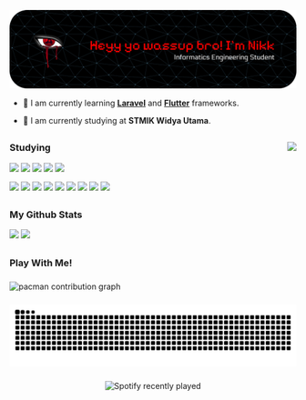 ![Nikk](img/github-header-banner-nikk.png)

- 🌱 I am currently learning [**Laravel**](https://laravel.com/) and [**Flutter**](https://flutter.dev/) frameworks.

- 🏫 I am currently studying at **STMIK Widya Utama**.
##
### Studying <img align="right" height="150" src="https://i.imgflip.com/65efzo.gif"  />

<div align="left">
  <img src="https://img.shields.io/badge/HTML5-E34F26?style=for-the-badge&logo=html5&logoColor=white" /> <img src="https://img.shields.io/badge/CSS3-1572B6?style=for-the-badge&logo=css3&logoColor=white" /> <img src="https://img.shields.io/badge/JavaScript-323330?style=for-the-badge&logo=javascript&logoColor=F7DF1E" /> <img src="https://img.shields.io/badge/PHP-777BB4?style=for-the-badge&logo=php&logoColor=white" /> <img src="https://img.shields.io/badge/Python-FFD43B?style=for-the-badge&logo=python&logoColor=blue"> 
  
  <img src="https://img.shields.io/badge/MySQL-005C84?style=for-the-badge&logo=mysql&logoColor=white"> <img src="https://img.shields.io/badge/MariaDB-003545?style=for-the-badge&logo=mariadb&logoColor=white"> <img src="https://img.shields.io/badge/phpmyadmin-6C78AF?style=for-the-badge&logo=phpmyadmin&logoColor=white"> <img src="https://img.shields.io/badge/Bootstrap-563D7C?style=for-the-badge&logo=bootstrap&logoColor=white"> <img src="https://img.shields.io/badge/Laravel-FF2D20?style=for-the-badge&logo=laravel&logoColor=white"> <img src="https://img.shields.io/badge/React-20232A?style=for-the-badge&logo=react&logoColor=61DAFB"> <img src="https://img.shields.io/badge/Tailwind_CSS-38B2AC?style=for-the-badge&logo=tailwind-css&logoColor=white"> <img src="https://img.shields.io/badge/ChatGPT-74aa9c?style=for-the-badge&logo=openai&logoColor=white"> <img src="https://img.shields.io/badge/Google%20Gemini-8E75B2?style=for-the-badge&logo=googlegemini&logoColor=white">
</div>


##
### My Github Stats

<div align="left">
  <img src="https://github-readme-stats.vercel.app/api?username=NikkkDevvv&theme=react&show_icons=true&hide_border=false&count_private=true" /> 
  <img src="https://github-readme-stats.vercel.app/api/top-langs/?username=NikkkDevvv&theme=react&show_icons=true&hide_border=false&layout=compact" />
</div>

##

### Play With Me!

###

<picture>
  <source media="(prefers-color-scheme: dark)" srcset="https://raw.githubusercontent.com/NikkkDevvv/NikkkDevvv/output/pacman-contribution-graph-dark.svg">
  <source media="(prefers-color-scheme: light)" srcset="https://raw.githubusercontent.com/NikkkDevvv/NikkkDevvv/output/pacman-contribution-graph.svg">
  <img alt="pacman contribution graph" src="https://raw.githubusercontent.com/NikkkDevvv/NikkkDevvv/output/pacman-contribution-graph.svg">
</picture>

###

<img src="https://raw.githubusercontent.com/NikkkDevvv/NikkkDevvv/output/snake.svg" alt="Snake animation" />

###

<div align="center">
  <img src="https://spotify-recently-played-readme.vercel.app/api?user=314vz4l4ziu3wz6yckmrytdziwcq" alt="Spotify recently played"  />
</div>

###